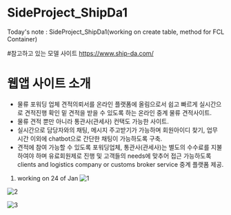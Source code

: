 # SideProject_ShipDa1
Today's note : SideProject_ShipDa1(working on create table, method for FCL Container)

#참고하고 있는 모델 사이트
https://www.ship-da.com/


# 웹앱 사이트 소개
- 물류 포워딩 업체 견적의뢰서를 온라인 플랫폼에 올림으로서 쉽고 빠르게 실시간으로 견적진행 확인 밑 견적을 받을 수 있도록 하는 온라인 중계 물류 견적사이트.
- 물류 견적 뿐만 아니라 통관사(관세사) 컨택도 가능한 사이트.
- 실시간으로 담당자와의 채팅, 메시지 주고받기가 가능하며 회원아이디 찾기, 업무 시간 이외에 chatbot으로 간단한 채팅이 가능하도록 구축.
- 견적에 참여 가능할 수 있도록 포워딩업체, 통관사(관세사)는 별도의 수수료를 지불하여야 하며 유료회원제로 진행 및 고객들의 needs에 맞추어 접근 가능하도록 
  clients and logistics company or customs broker service 중계 플랫폼 제공.




1. working on 24 of Jan
![1](https://user-images.githubusercontent.com/73155839/105609295-ae6cdd80-5deb-11eb-9e53-04a5b4a4a93d.png)


![2](https://user-images.githubusercontent.com/73155839/105609312-c5133480-5deb-11eb-9169-92faf3faed34.png)


![3](https://user-images.githubusercontent.com/73155839/105609314-c7758e80-5deb-11eb-8587-45ec2f798f98.png)
